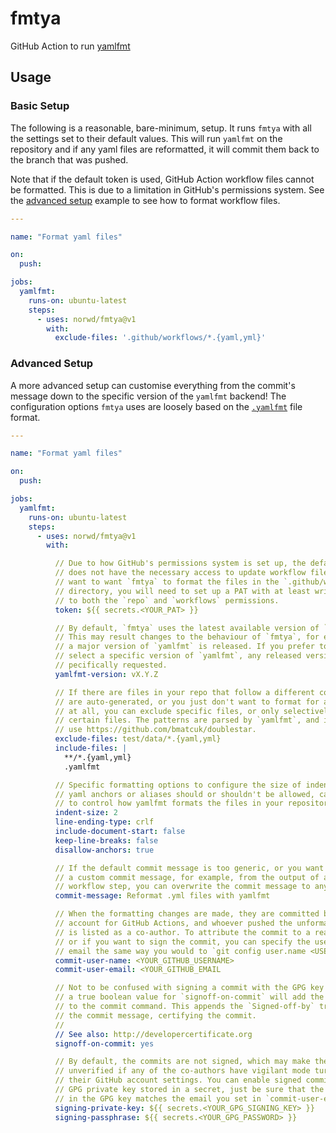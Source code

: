 # fmtya

GitHub Action to run [yamlfmt](https://github.com/google/yamlfmt)

## Usage

### Basic Setup

The following is a reasonable, bare-minimum, setup. It runs `fmtya` with all the
settings set to their default values. This will run `yamlfmt` on the repository
and if any yaml files are reformatted, it will commit them back to the branch
that was pushed.

Note that if the default token is used, GitHub Action workflow files cannot be
formatted. This is due to a limitation in GitHub's permissions system. See the
[advanced setup](#advanced-setup) example to see how to format workflow files.

```yaml
---

name: "Format yaml files"

on:
  push:

jobs:
  yamlfmt:
    runs-on: ubuntu-latest
    steps:
      - uses: norwd/fmtya@v1
        with:
          exclude-files: '.github/workflows/*.{yaml,yml}'
```

### Advanced Setup

A more advanced setup can customise everything from the commit's message down to
the specific version of the `yamlfmt` backend! The configuration options `fmtya`
uses are loosely based on the [`.yamlfmt`] file format.

[`.yamlfmt`]: https://github.com/google/yamlfmt#configuration

```yaml
---

name: "Format yaml files"

on:
  push:

jobs:
  yamlfmt:
    runs-on: ubuntu-latest
    steps:
      - uses: norwd/fmtya@v1
        with:

          // Due to how GitHub's permissions system is set up, the default token
          // does not have the necessary access to update workflow files. If you
          // want to want `fmtya` to format the files in the `.github/workflows`
          // directory, you will need to set up a PAT with at least write access
          // to both the `repo` and `workflows` permissions.
          token: ${{ secrets.<YOUR_PAT> }}

          // By default, `fmtya` uses the latest available version of `yamlfmt`.
          // This may result changes to the behaviour of `fmtya`, for example if
          // a major version of `yamlfmt` is released. If you prefer to manually
          // select a specific version of `yamlfmt`, any released version can be 
          // pecifically requested.
          yamlfmt-version: vX.Y.Z

          // If there are files in your repo that follow a different convention,
          // are auto-generated, or you just don't want to format for any reason
          // at all, you can exclude specific files, or only selectively include
          // certain files. The patterns are parsed by `yamlfmt`, and internally
          // use https://github.com/bmatcuk/doublestar.
          exclude-files: test/data/*.{yaml,yml}
          include-files: |
            **/*.{yaml,yml}
            .yamlfmt

          // Specific formatting options to configure the size of indents, or if
          // yaml anchors or aliases should or shouldn't be allowed, can be used
          // to control how yamlfmt formats the files in your repository.
          indent-size: 2
          line-ending-type: crlf
          include-document-start: false
          keep-line-breaks: false
          disallow-anchors: true

          // If the default commit message is too generic, or you want to create
          // a custom commit message, for example, from the output of a previous
          // workflow step, you can overwrite the commit message to any string.
          commit-message: Reformat .yml files with yamlfmt

          // When the formatting changes are made, they are committed by the bot
          // account for GitHub Actions, and whoever pushed the unformatted file
          // is listed as a co-author. To attribute the commit to a real person,
          // or if you want to sign the commit, you can specify the username and
          // email the same way you would to `git config user.name <USERNAME>`.
          commit-user-name: <YOUR_GITHUB_USERNAME>
          commit-user-email: <YOUR_GITHUB_EMAIL

          // Not to be confused with signing a commit with the GPG key provided,
          // a true boolean value for `signoff-on-commit` will add the `-s` flag
          // to the commit command. This appends the `Signed-off-by` trailler to
          // the commit message, certifying the commit.
          //
          // See also: http://developercertificate.org
          signoff-on-commit: yes

          // By default, the commits are not signed, which may make them show as
          // unverified if any of the co-authors have vigilant mode turned on in
          // their GitHub account settings. You can enable signed commits with a
          // GPG private key stored in a secret, just be sure that the email set
          // in the GPG key matches the email you set in `commit-user-email`!
          signing-private-key: ${{ secrets.<YOUR_GPG_SIGNING_KEY> }}
          signing-passphrase: ${{ secrets.<YOUR_GPG_PASSWORD> }}
```
